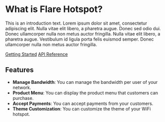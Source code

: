 # What is Flare Hotspot?

This is an introduction text. Lorem ipsum dolor sit amet, consectetur adipiscing elit. Nulla vitae elit libero, a pharetra augue. Donec sed odio dui. Donec ullamcorper nulla non metus auctor fringilla. Nulla vitae elit libero, a pharetra augue. Vestibulum id ligula porta felis euismod semper. Donec ullamcorper nulla non metus auctor fringilla.

<div class="text-center">
    <a href="getting-started/" class="btn btn-primary" role="button">Getting Started</a>
    <a href="user-guide/" class="btn btn-primary" role="button">API Reference</a>
</div>

## Features

- **Manage Bandwidth**: You can manage the bandwidth per user of your network.
- **Product Menu**: You can display the product menu that customers can purchase.
- **Accept Payments**: You can accept payments from your customers.
- **Theme Customization**: You can customize the theme of your WiFi hotspot.
